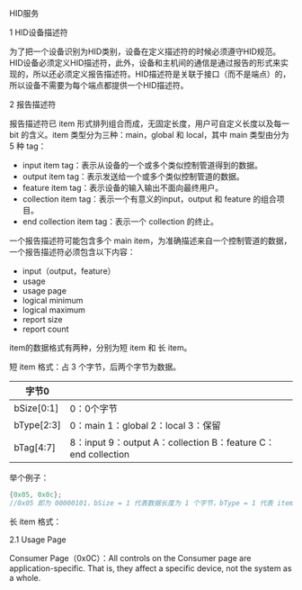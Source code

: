 HID服务

1 HID设备描述符

为了把一个设备识别为HID类别，设备在定义描述符的时候必须遵守HID规范。HID设备必须定义HID描述符，此外，设备和主机间的通信是通过报告的形式来实现的，所以还必须定义报告描述符。HID描述符是关联于接口（而不是端点）的，所以设备不需要为每个端点都提供一个HID描述符。

2 报告描述符

报告描述符已 item 形式排列组合而成，无固定长度，用户可自定义长度以及每一 bit 的含义。item 类型分为三种：main，global 和 local，其中 main 类型由分为 5 种 tag：

- input item tag：表示从设备的一个或多个类似控制管道得到的数据。
- output item tag：表示发送给一个或多个类似控制管道的数据。
- feature item tag：表示设备的输入输出不面向最终用户。
- collection item tag：表示一个有意义的input，output 和 feature 的组合项目。
- end collection item tag：表示一个 collection 的终止。

一个报告描述符可能包含多个 main item，为准确描述来自一个控制管道的数据，一个报告描述符必须包含以下内容：

- input（output，feature）
- usage
- usage page
- logical minimum
- logical maximum
- report size
- report count

item的数据格式有两种，分别为短 item 和 长 item。

短 item 格式：占 3 个字节，后两个字节为数据。

| 字节0      |                                                              |
| ---------- | ------------------------------------------------------------ |
| bSize[0:1] | 0：0个字节                                                   |
| bType[2:3] | 0：main 1：global 2：local 3：保留                           |
| bTag[4:7]  | 8：input 9：output A：collection B：feature C：end collection |

举个例子：

```c
{0x05, 0x0c};
//0x05 即为 00000101，bSize = 1 代表数据长度为 1 个字节，bType = 1 代表 item 类型是 global
```

长 item 格式：

2.1 Usage Page

Consumer Page（0x0C）：All controls on the Consumer page are application-specific. That is, they affect a specific device, not the system as a whole.